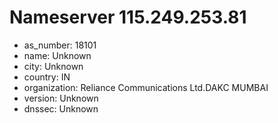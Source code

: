 # Nameserver 115.249.253.81

* as_number: 18101
* name: Unknown
* city: Unknown
* country: IN
* organization: Reliance Communications Ltd.DAKC MUMBAI
* version: Unknown
* dnssec: Unknown
